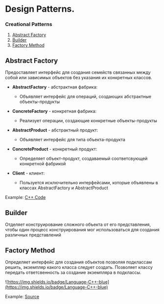 # Design Patterns. 
### Creational Patterns
1. [Abstract Factory](#AbstractFactory)
2. [Builder](#Builder)
3. [Factory Method](#FactoryMethod)

<!--  Abstract Factory -->
## Abstract Factory <a name="AbstractFactory"></a>
Предоставляет интерфейс для создания семейств связанных между собой или зависимых объектов без указания их конкретных классов.

+ **AbstractFactory** - абстрактная фабрика:

  - Объявляет интерфейс для операций, создающих абстрактные объекты-продукты

+ **ConcreteFactory** - конкретная фабрика:

  - Реализует операции, создающие конкретные объекты-продукты
    
+ **AbstractProduct** - абстрактный продукт:

  - Объявляет интерфейс для типа объекта-продукта

+ **ConcreteProduct** - конкретный продукт:

  - Определяет объект-продукт, создаваемый соответсвующей конкретной фабрикой
    
+ **Client** - клиент:

  - Пользуется исключительно интерфейсами, которые объявлены в классах AbstractFactory и AbstractProduct
    
Example: [C++ Code](https://github.com/imitatehappiness/BasicDesignPatterns/tree/main/patterns/creational/abstarctFactory)

<!--  Builder -->
## Builder <a name="Builder"></a>
Отделяет конструирование сложного объекта от его представления, чтобы один процесс конструирования мог использоваться для создания различных представлений

<!--  Example: [C++ Code](https://github.com/imitatehappiness/BasicDesignPatterns/blob/main/Builder.cpp) -->

<!--  Factory Method -->
## Factory Method <a name="FactoryMethod"></a>
Определяет интерфейс для создания объектов позволяя подклассам решить, экземпляр какого класса следует создать. Позволяет классу передать ответсвенность за создание экземпляра в подклассы.

 <!-- Example: [C++ Code](https://github.com/imitatehappiness/BasicDesignPatterns/blob/main/FactoryMethod.cpp) -->

<!--```c++

```
-->

![https://img.shields.io/badge/Language-C++-blue](https://img.shields.io/badge/Language-C++-blue)

Example: [Source](http://www.sugardas.lt/~p2d/books/Priemioop.pdf)
